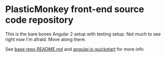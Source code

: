 # PlasticMonkey front-end source code repository

This is the bare bones Angular 2 setup with testing setup. Not much to see right now I'm afraid. Move along there.

See [base repo README.md](https://github.com/angular/quickstart/blob/master/) and [angular.io quickstart](https://angular.io/docs/ts/latest/quickstart.html) for more info